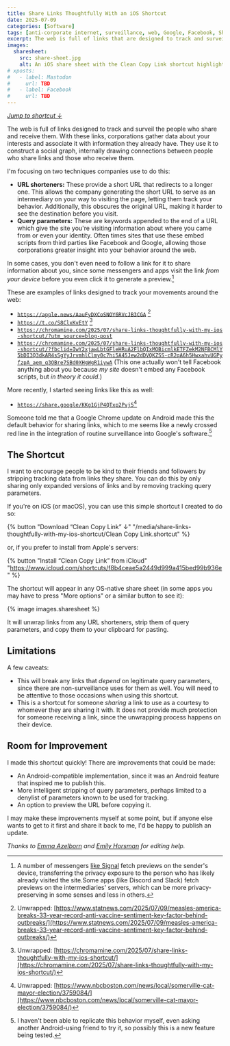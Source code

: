 ```yaml
---
title: Share Links Thoughtfully With an iOS Shortcut
date: 2025-07-09
categories: [Software]
tags: [anti-corporate internet, surveillance, web, Google, Facebook, Shortcuts]
excerpt: The web is full of links that are designed to track and surveil the people who share and receive them.
images:
  sharesheet:
    src: share-sheet.jpg
    alt: An iOS share sheet with the Clean Copy Link shortcut highlighted by a red circle
# xposts:
#   - label: Mastodon
#     url: TBD
#   - label: Facebook
#     url: TBD
---
```


_[Jump to shortcut &darr;](#download-shortcut)_

The web is full of links designed to track and surveil the people who share and receive them. With these links, corporations gather data about your interests and associate it with information they already have. They use it to construct a social graph, internally drawing connections between people who share links and those who receive them.

I'm focusing on two techniques companies use to do this:

* **URL shorteners:** These provide a short URL that redirects to a longer one. This allows the company generating the short URL to serve as an intermediary on your way to visiting the page, letting them track your behavior. Additionally, this obscures the original URL, making it harder to see the destination before you visit.
* **Query parameters:** These are keywords appended to the end of a URL which give the site you're visiting information about where you came from or even your identity. Often times sites that use these embed scripts from third parties like Facebook and Google, allowing those corporations greater insight into your behavior around the web.

In some cases, you don't even need to follow a link for it to share information about you, since some messengers and apps visit the link *from your device* before you even click it to generate a preview.[^1]

These are examples of links designed to track your movements around the web:

* <code style="word-break: break-all; max-width: 100%;">https://apple.news/AauFyDXCoSNOY6RVcJB3CGA</code> [^2]
* <code style="word-break: break-all; max-width: 100%;">https://t.co/S8ClxKvEtY</code> [^3]
* <code style="word-break: break-all; max-width: 100%;">https://chromamine.com/2025/07/share-links-thoughtfully-with-my-ios-shortcut/?utm_source=blog-post</code>
* <code style="word-break: break-all; max-width: 100%;">https://chromamine.com/2025/07/share-links-thoughtfully-with-my-ios-shortcut/?fbclid=IwY2xjawLbtGFleHRuA2FlbQIxMQBicmlkETFZekM2NFBCMlY5bDI3Q3dkAR4sSgYyJrvmhlClmy0c7hi5A45Jew2dDVQKZSS-cR2qA6h5HwxahvUGPyfzpA_aem_q3OBre7SBd0XHgWgR1iywA</code> (This one actually won't tell Facebook anything about you because *my site* doesn't embed any Facebook scripts, but *in theory it could*.)

More recently, I started seeing links like this as well:

* <code style="word-break: break-all; max-width: 100%;">https://share.google/KKg1GjP4QTxp2Pvj5</code>[^4]

Someone told me that a Google Chrome update on Android made this the default behavior for sharing links, which to me seems like a newly crossed red line in the integration of routine surveillance into Google's software.[^5]

## The Shortcut

I want to encourage people to be kind to their friends and followers by stripping tracking data from links they share. You can do this by only sharing only expanded versions of links and by removing tracking query parameters.

If you're on iOS (or macOS), you can use this simple shortcut I created to do so:

<a id="download-shortcut"></a>

{% button "Download “Clean Copy Link” &darr;" "/media/share-links-thoughtfully-with-my-ios-shortcut/Clean Copy Link.shortcut" %}

or, if you prefer to install from Apple's servers:

{% button "Install “Clean Copy Link” from iCloud" "https://www.icloud.com/shortcuts/f8b4ceae5a2449d999a415bed99b936e" %}

The shortcut will appear in any OS-native share sheet (in some apps you may have to press "More options" or a similar button to see it):

{% image images.sharesheet %}

It will unwrap links from any URL shorteners, strip them of query parameters, and copy them to your clipboard for pasting.

## Limitations

A few caveats:

* This will break any links that _depend_ on legitimate query parameters, since there are non-surveillance uses for them as well. You will need to be attentive to those occasions when using this shortcut.
* This is a shortcut for someone _sharing_ a link to use as a courtesy to whomever they are sharing it with. It does not provide much protection for someone receiving a link, since the unwrapping process happens on their device.

## Room for Improvement

I made this shortcut quickly! There are improvements that could be made:

* An Android-compatible implementation, since it was an Android feature that inspired me to publish this.
* More intelligent stripping of query parameters, perhaps limited to a denylist of parameters known to be used for tracking.
* An option to preview the URL before copying it.

I may make these improvements myself at some point, but if anyone else wants to get to it first and share it back to me, I'd be happy to publish an update.

_Thanks to [Emma Azelborn](https://emmaazelborn.com/) and [Emily Horsman](https://bikes.emilyhorsman.com/) for editing help._

[^1]: A number of messengers [like Signal](https://signal.org/blog/i-link-therefore-i-am/) fetch previews on the sender's device, transferring the privacy exposure to the person who has likely already visited the site.Some apps (like Discord and Slack) fetch previews on the intermediaries' servers, which can be more privacy-preserving in some senses and less in others.
[^2]: Unwrapped: [https://www.statnews.com/2025/07/09/measles-america-breaks-33-year-record-anti-vaccine-sentiment-key-factor-behind-outbreaks/](https://www.statnews.com/2025/07/09/measles-america-breaks-33-year-record-anti-vaccine-sentiment-key-factor-behind-outbreaks/)
[^3]: Unwrapped: [https://chromamine.com/2025/07/share-links-thoughtfully-with-my-ios-shortcut/](https://chromamine.com/2025/07/share-links-thoughtfully-with-my-ios-shortcut/)
[^4]: Unwrapped: [https://www.nbcboston.com/news/local/somerville-cat-mayor-election/3759084/](https://www.nbcboston.com/news/local/somerville-cat-mayor-election/3759084/)
[^5]: I haven't been able to replicate this behavior myself, even asking another Android-using friend to try it, so possibly this is a new feature being tested.
